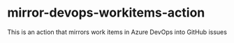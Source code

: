 # mirror-devops-workitems-action
This is an action that mirrors work items in Azure DevOps into GitHub issues
